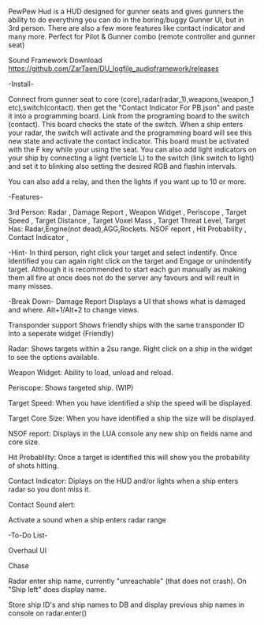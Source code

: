 

PewPew Hud is a HUD designed for gunner seats and gives gunners the ability to do everything you can do in the boring/buggy Gunner UI, but in 3rd person. 
There are also a few more features like contact indicator and many more. Perfect for Pilot & Gunner combo (remote controller and gunner seat)

Sound Framework Download
https://github.com/ZarTaen/DU_logfile_audioframework/releases

-Install- 

Connect from gunner seat to core (core),radar(radar_1),weapons,(weapon_1 etc),switch(contact). then get the "Contact Indicator For PB.json" and paste it into a programming board. 
Link from the programing board to the switch (contact). This board checks the state of the switch. When a ship enters your radar, the switch will activate and the programming board will see this new state and activate the contact indicator. 
This board must be activated with the F key while your using the seat. You can also add light indicators on your ship by connecting a light (verticle L) to the switch (link switch to light) and set it to blinking also setting the desired RGB and flashin intervals.

You can also add a relay, and then the lights if you want up to 10 or more.




-Features-

3rd Person:
Radar , 
Damage Report , 
Weapon Widget , 
Periscope , 
Target Speed ,
Target Distance ,
Target Voxel Mass ,
Target Threat Level,
Target Has: Radar,Engine(not dead),AGG,Rockets.
NSOF report ,
Hit Probablilty ,
Contact Indicator ,






-Hint-
In third person, right click your target and select indentify. Once Identified you can again right click on the target and Engage or unindentify target. Although it is recommended to start each gun manually as making them all fire at once does not do the server any favours and will reult in many misses.





-Break Down-
Damage Report
Displays a UI that shows what is damaged and where. Alt+1/Alt+2 to change views.

Transponder support
Shows friendly ships with the same transponder ID into a seperate widget (Friendly)

Radar:
Shows targets within a 2su range. Right click on a ship in the widget to see the options available.

Weapon Widget:
Ability to load, unload and reload.

Periscope:
Shows targeted ship. (WIP)

Target Speed:
When you have identified a ship the speed will be displayed.

Target Core Size:
When you have identified a ship the size will be displayed.

NSOF report:
Displays in the LUA console any new ship on fields name and core size.

Hit Probablilty:
Once a target is identified this will show you the probability of shots hitting.

Contact Indicator:
Diplays on the HUD and/or lights when a ship enters radar so you dont miss it.

Contact Sound alert:

Activate a sound when a ship enters radar range








-To-Do List-

Overhaul UI

Chase

Radar enter ship name, currently "unreachable" (that does not crash). On "Ship left" does display name.

Store ship ID's and ship names to DB and display previous ship names in console on radar.enter()



